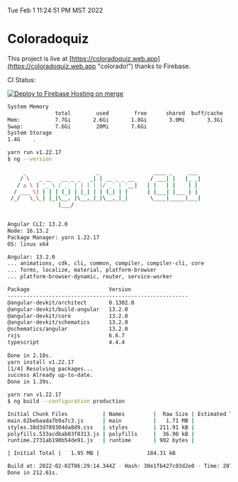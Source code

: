 Tue Feb  1 11:24:51 PM MST 2022

# Coloradoquiz


This project is live at [https://coloradoquiz.web.app](https://coloradoquiz.web.app "colorado!") thanks to Firebase.

CI Status: 

[![Deploy to Firebase Hosting on merge](https://github.com/teamkushal/coloradoquiz/actions/workflows/firebase-hosting-merge.yml/badge.svg)](https://github.com/teamkushal/coloradoquiz/actions/workflows/firebase-hosting-merge.yml)

```bash
System Memory
               total        used        free      shared  buff/cache   available
Mem:           7.7Gi       2.6Gi       1.8Gi       3.0Mi       3.3Gi       4.8Gi
Swap:          7.6Gi        20Mi       7.6Gi
System Storage
1.4G	.
```
```bash
yarn run v1.22.17
$ ng --version

     _                      _                 ____ _     ___
    / \   _ __   __ _ _   _| | __ _ _ __     / ___| |   |_ _|
   / △ \ | '_ \ / _` | | | | |/ _` | '__|   | |   | |    | |
  / ___ \| | | | (_| | |_| | | (_| | |      | |___| |___ | |
 /_/   \_\_| |_|\__, |\__,_|_|\__,_|_|       \____|_____|___|
                |___/
    

Angular CLI: 13.2.0
Node: 16.13.2
Package Manager: yarn 1.22.17
OS: linux x64

Angular: 13.2.0
... animations, cdk, cli, common, compiler, compiler-cli, core
... forms, localize, material, platform-browser
... platform-browser-dynamic, router, service-worker

Package                         Version
---------------------------------------------------------
@angular-devkit/architect       0.1302.0
@angular-devkit/build-angular   13.2.0
@angular-devkit/core            13.2.0
@angular-devkit/schematics      13.2.0
@schematics/angular             13.2.0
rxjs                            6.6.7
typescript                      4.4.4
    
Done in 2.18s.
yarn install v1.22.17
[1/4] Resolving packages...
success Already up-to-date.
Done in 1.39s.
```
```bash
yarn run v1.22.17
$ ng build --configuration production

Initial Chunk Files           | Names         |  Raw Size | Estimated Transfer Size
main.62bebaada7b9a7c3.js      | main          |   1.71 MB |               159.63 kB
styles.38d3d789304da8d9.css   | styles        | 211.91 kB |                12.46 kB
polyfills.533acdbab03f8313.js | polyfills     |  36.90 kB |                11.72 kB
runtime.2731ab190b54de91.js   | runtime       | 902 bytes |               517 bytes

| Initial Total |   1.95 MB |               184.31 kB

Build at: 2022-02-02T06:29:14.344Z - Hash: 30e1fb427c03d2e0 - Time: 207266ms
Done in 212.61s.
```
